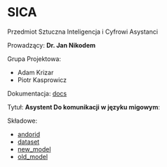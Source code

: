 # SICA
Przedmiot Sztuczna Inteligencja i Cyfrowi Asystanci

Prowadzący: **Dr. Jan Nikodem**

Grupa Projektowa:
* Adam Krizar
* Piotr Kasprowicz

Dokumentacja: [docs](https://docs.google.com/document/d/1ANmFxwJL81YjVMFLh1GcP5h_19QQ1foISYbEl5_KeBY/edit?usp=sharing)

Tytuł: **Asystent Do komunikacji w języku migowym**:

Składowe:
* [andorid](https://github.com/AdamStudies-PWR/SICA/tree/android)
* [dataset](https://github.com/AdamStudies-PWR/SICA/tree/dataset)
* [new_model](https://github.com/AdamStudies-PWR/SICA/tree/new_model)
* [old_model](https://github.com/AdamStudies-PWR/SICA/tree/old_model)
